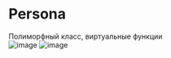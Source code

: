 # Persona
Полиморфный класс, виртуальные функции  
![image](https://user-images.githubusercontent.com/84995536/226772902-be1e5634-6c52-476a-976a-6c36e8f25944.png)
  ![image](https://user-images.githubusercontent.com/84995536/226772913-cf7d6c5d-b94a-4004-9715-72f5d9754466.png)


